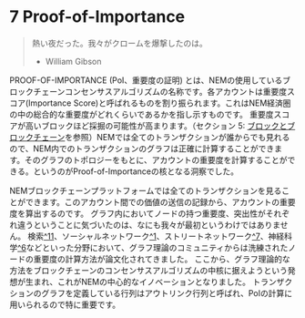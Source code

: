 # 7 Proof-of-Importance

> 熱い夜だった。我々がクロームを爆撃したのは。
> - William Gibson

PROOF-OF-IMPORTANCE (PoI、重要度の証明) とは、NEMの使用しているブロックチェーンコンセンサスアルゴリズムの名称です。各アカウントは重要度スコア(Importance Score)と呼ばれるものを割り振られます。これはNEM経済圏の中の総合的な重要度がどれくらいであるかを指し示すものです。
重要度スコアが高いブロックほど採掘の可能性が高まります。（セクション 5: [ブロックとブロックチェーン](5_Blockchain.md)を参照）NEMでは全てのトランザクションが誰からでも見れるので、NEM内でのトランザクションのグラフは正確に計算することができます。そのグラフのトポロジーをもとに、アカウントの重要度を計算することができる。というのがProof-of-Importanceの核となる洞察でした。

NEMブロックチェーンプラットフォームでは全てのトランザクションを見ることができます。このアカウント間での価値の送信の記録から、アカウントの重要度を算出するのです。
グラフ内においてノードの持つ重要度、突出性がそれぞれ違うということに気づいたのは、なにも我々が最初というわけではありません。
検索[^11](/References.md#11)、ソーシャルネットワーク[^1](/References.md#1)、ストリートネットワーク[^7](/References.md#7)、神経科学[^6](/References.md#6)などといった分野において、グラフ理論のコミュニティからは洗練されたノードの重要度の計算方法が論文化されてきました。
ここから、グラフ理論的な方法をブロックチェーンのコンセンサスアルゴリズムの中核に据えようという発想が生まれ、これがNEMの中心的なイノベーションとなりました。
トランザクションのグラフを定義している行列はアウトリンク行列と呼ばれ、PoIの計算に用いられるので特に重要です。



